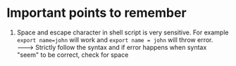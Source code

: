 # Important points to remember

1. Space and escape character in shell script is very sensitive. For example `export name=john` will work and `export name = john` will throw error.  
   ---> Strictly follow the syntax and if error happens when syntax "seem" to be correct, check for space
